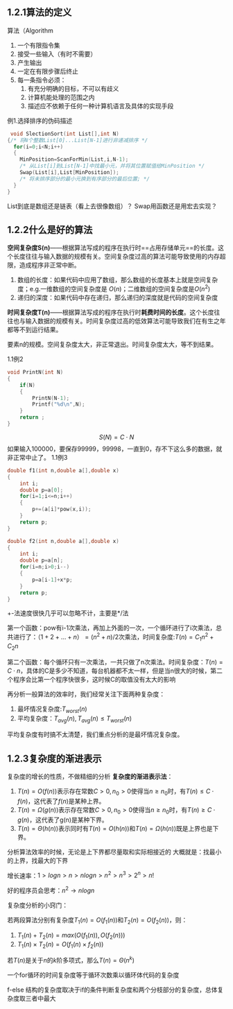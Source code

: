 ## 1.2.1算法的定义
算法（Algorithm
1. 一个有限指令集
2. 接受一些输入（有时不需要）
3. 产生输出
4. 一定在有限步骤后终止
5. 每一条指令必须：
	1. 有充分明确的目标，不可以有歧义
	2. 计算机能处理的范围之内
	3. 描述应不依赖于任何一种计算机语言及具体的实现手段

例1.选择排序的伪码描述
```C
 void SlectionSort(int List[],int N)
{/* 将N个整数List[0]...List[N-1]进行非递减排序 */
  for(i=0;i<N;i++)
  {
    MinPosition=ScanForMin(List,i,N-1);
    /* 从List[i]到List[N-1]中找最小元，并将其位置赋值给MinPosition */
    Swap(List[i],List[MinPosition]);
    /* 将未排序部分的最小元换到有序部分的最后位置; */
  } 
}
```
List到底是数组还是链表（看上去很像数组）？
Swap用函数还是用宏去实现？
## 1.2.2什么是好的算法
**空间复杂度S(n)**——根据算法写成的程序在执行时==占用存储单元==的长度。这个长度往往与输入数据的规模有关。空间复杂度过高的算法可能导致使用的内存超限，造成程序非正常中断。
1. 数组的长度：如果代码中应用了数组，那么数组的长度基本上就是空间复杂度；e.g.一维数组的空间复杂度是 $O(n)$；二维数组的空间复杂度是$O(n^2)$
2. 递归的深度：如果代码中存在递归，那么递归的深度就是代码的空间复杂度

**时间复杂度T(n)**——根据算法写成的程序在执行时**耗费时间的长度**。这个长度往往也与输入数据的规模有关。时间复杂度过高的低效算法可能导致我们在有生之年都等不到运行结果。

要素n的规模。空间复杂度太大，非正常退出。时间复杂度太大，等不到结果。

1.1例2
```C
void PrintN(int N)
{
    if(N)
    {
        PrintN(N-1);
        Printf("%d\n",N);
    }
    return ;
}
```
$$S(N)=C\cdot N$$
如果输入100000，要保存99999，99998，一直到0，存不下这么多的数据，就非正常中止了。
1.1例3
```C
double f1(int n,double a[],double x)
{
    int i;
    double p=a[0];
    for(i=1;i<=n;i++)
    {
        p+=(a[i]*pow(x,i));
    }
    return p;
}

double f2(int n,double a[],double x)
{
    int i;
    double p=a[n];
    for(i=n;i>0;i--)
    {
        p=a[i-1]+x*p;
    }
    return p;
}
```
+-法速度很快几乎可以忽略不计，主要是*/法

第一个函数：pow有i-1次乘法，再加上外面的一次，一个循环进行了i次乘法，总共进行了：$（1+2+\dots+n）=(n^2+n)/2$次乘法，时间复杂度:$T(n)=C_1n^2+C_2n$

第二个函数：每个循环只有一次乘法，一共只做了n次乘法。时间复杂度：$T(n)=C\cdot n$，具体的C是多少不知道，每台机器都不太一样，但是当n很大的时候，第二个程序会比第一个程序快很多，这时候C的取值没有太大的影响

再分析一般算法的效率时，我们经常关注下面两种复杂度：
1. 最坏情况复杂度:$T_{worst}(n)$
2. 平均复杂度：$T_{avg}(n),T_{avg}(n)\leq T_{worst}(n)$

平均复杂度有时搞不太清楚，我们重点分析的是最坏情况复杂度。
## 1.2.3复杂度的渐进表示
复杂度的增长的性质，不做精细的分析
**复杂度的渐进表示法**：
1. $T(n)=O(f(n))$表示存在常数$C>0,n_0>0$使得当$n\geq n_0$时，有$T(n)\leq C\cdot f(n)$，这代表了$f(n)$是某种上界。
2. $T(n)=\Omega(g(n))$表示存在常数$C>0,n_0>0$使得当$n\geq n_0$时，有$T(n)\geq C\cdot g(n)$，这代表了g(n)是某种下界。
3. $T(n)=\Theta(h(n))$表示同时有$T(n)=O(h(n))$和$T(n)=\Omega(h(n))$既是上界也是下界。

分析算法效率的时候，无论是上下界都尽量取和实际相接近的
大概就是：找最小的上界，找最大的下界

增长速率：$1>logn>n>nlogn>n^2>n^3>2^n>n!$

好的程序员会思考：$n^2\rightarrow nlogn$

复杂度分析的小窍门：

若两段算法分别有复杂度$T_1(n)=O(f_1(n))$和$T_2(n)=O(f_2(n))$，则：
1. $T_1(n)+T_2(n)=max(O(f_1(n)),O(f_2(n)))$
2. $T_1(n)\times T_2(n)=O(f_1(n)\times f_2(n))$

若$T(n)$是关于$n$的$k$阶多项式，那么$T(n)=\Theta(n^k)$

一个for循环的时间复杂度等于循环次数乘以循环体代码的复杂度

f-else 结构的复杂度取决于if的条件判断复杂度和两个分枝部分的复杂度，总体复杂度取三者中最大